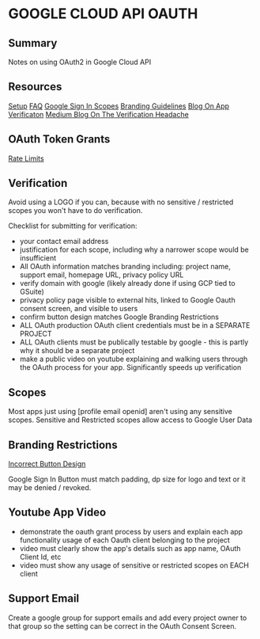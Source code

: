 # GOOGLE CLOUD API OAUTH

## Summary

Notes on using OAuth2 in Google Cloud API

## Resources

[Setup](https://support.google.com/cloud/answer/6158849?hl=en&ref_topic=3473162)
[FAQ](https://support.google.com/cloud/answer/9110914?hl=en&ref_topic=3473162)
[Google Sign In Scopes](https://developers.google.com/identity/protocols/googlescopes#google_sign-in)
[Branding Guidelines](https://developers.google.com/identity/branding-guidelines#top_of_page)
[Blog On App Verificaton](https://www.nylas.com/blog/google-oauth-app-verification/)
[Medium Blog On The Verification Headache](https://medium.com/@crspybits/the-google-oauth-review-process-9d1b05f53aea)

## OAuth Token Grants

[Rate Limits](https://support.google.com/cloud/answer/9028764?hl=en)

## Verification

Avoid using a LOGO if you can, because with no sensitive / restricted scopes you
won't have to do verification.

Checklist for submitting for verification:

- your contact email address
- justification for each scope, including why a narrower scope would be
  insufficient
- All OAuth information matches branding including: project name, support email,
  homepage URL, privacy policy URL
- verify domain with google (likely already done if using GCP tied to GSuite)
- privacy policy page visible to external hits, linked to Google Oauth consent
  screen, and visible to users
- confirm button design matches Google Branding Restrictions
- ALL OAuth production OAuth client credentials must be in a SEPARATE PROJECT
- ALL OAuth clients must be publically testable by google - this is partly why
  it should be a separate project
- make a public video on youtube explaining and walking users through the OAuth
  process for your app. Significantly speeds up verification

## Scopes

Most apps just using [profile email openid] aren't using any sensitive scopes.
Sensitive and Restricted scopes allow access to Google User Data

## Branding Restrictions

[Incorrect Button Design](https://developers.google.com/identity/branding-guidelines#incorrect)

Google Sign In Button must match padding, dp size for logo and text or it may be
denied / revoked.

## Youtube App Video

- demonstrate the oauth grant process by users and explain each app
  functionality usage of each Oauth client belonging to the project
- video must clearly show the app's details such as app name, OAuth Client Id, etc
- video must show any usage of sensitive or restricted scopes on EACH client

## Support Email

Create a google group for support emails and add every project owner to that
group so the setting can be correct in the OAuth Consent Screen.
